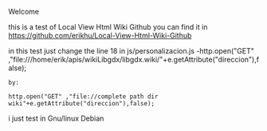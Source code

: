 Welcome

this is a test of Local View Html Wiki Github you can find it in https://github.com/erikhu/Local-View-Html-Wiki-Github

in this test just change the line 18 in js/personalizacion.js
	-http.open("GET" ,"file:///home/erik/apis/wikiLibgdx/libgdx.wiki/"+e.getAttribute("direccion"),false);

	by:
	
	http.open("GET" ,"file://complete path dir wiki"+e.getAttribute("direccion"),false);

i just test in Gnu/linux Debian


